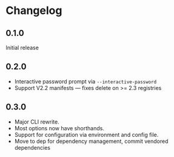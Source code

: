 # Changelog

## 0.1.0

Initial release

## 0.2.0

 * Interactive password prompt via `--interactive-password`
 * Support V2.2 manifests &mdash; fixes delete on >= 2.3 registries

## 0.3.0

  * Major CLI rewrite.
  * Most options now have shorthands.
  * Support for configuration via environment and config file.
  * Move to dep for dependency management, commit vendored dependencies
